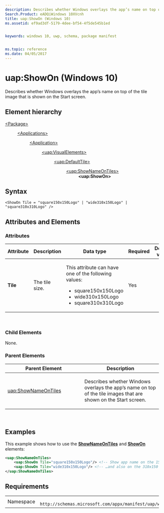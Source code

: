 ```yaml
---
description: Describes whether Windows overlays the app’s name on top of the tile image that is shown on the Start screen.
Search.Product: eADQiWindows 10XVcnh
title: uap:ShowOn (Windows 10)
ms.assetid: ef9ad3df-5179-4dee-bf54-4f5de545b1ed


keywords: windows 10, uwp, schema, package manifest


ms.topic: reference
ms.date: 04/05/2017
---
```


# uap:ShowOn (Windows 10)


Describes whether Windows overlays the app’s name on top of the tile image that is shown on the Start screen.

## Element hierarchy

<dl>
<dt><a href="element-package.md">&lt;Package&gt;</a></dt>
<dd>
<dl>
<dt><a href="element-applications.md">&lt;Applications&gt;</a></dt>
<dd>
<dl>
<dt><a href="element-application.md">&lt;Application&gt;</a></dt>
<dd>
<dl>
<dt><a href="element-uap-visualelements.md">&lt;uap:VisualElements&gt;</a></dt>
<dd>
<dl>
<dt><a href="element-uap-defaulttile.md">&lt;uap:DefaultTile&gt;</a></dt>
<dd>
<dl>
<dt><a href="element-uap-shownameontiles.md">&lt;uap:ShowNameOnTiles&gt;</a></dt>
<dd><b>&lt;uap:ShowOn&gt;</b></dd>
</dl>
</dd>
</dl>
</dd>
</dl>
</dd>
</dl>
</dd>
</dl>
</dd>
</dl>

## Syntax

``` syntax
<ShowOn Tile = "square150x150Logo" | "wide310x150Logo" | "square310x310Logo" />
```

## Attributes and Elements


### Attributes

<table>
<colgroup>
<col width="20%" />
<col width="20%" />
<col width="20%" />
<col width="20%" />
<col width="20%" />
</colgroup>
<thead>
<tr class="header">
<th>Attribute</th>
<th>Description</th>
<th>Data type</th>
<th>Required</th>
<th>Default value</th>
</tr>
</thead>
<tbody>
<tr class="odd">
<td><strong>Tile</strong></td>
<td><p>The tile size.</p></td>
<td><p>This attribute can have one of the following values:</p>
<ul>
<li>square150x150Logo</li>
<li>wide310x150Logo</li>
<li>square310x310Logo</li>
</ul></td>
<td>Yes</td>
<td></td>
</tr>
</tbody>
</table>

 

### Child Elements

None.

### Parent Elements

<table>
<colgroup>
<col width="50%" />
<col width="50%" />
</colgroup>
<thead>
<tr class="header">
<th>Parent Element</th>
<th>Description</th>
</tr>
</thead>
<tbody>
<tr class="odd">
<td><a href="element-uap-shownameontiles.md">uap:ShowNameOnTiles</a> </td>
<td><p>Describes whether Windows overlays the app’s name on top of the tile images that are shown on the Start screen.</p></td>
</tr>
</tbody>
</table>

 

## Examples

This example shows how to use the [**ShowNameOnTiles**](element-uap-shownameontiles.md) and [**ShowOn**](element-uap-showon.md) elements:

``` XML
<uap:ShowNameOnTiles>
    <uap:ShowOn Tile="square150x150Logo"/> <!-- Show app name on the 150x150 tile -->
    <uap:ShowOn Tile="wide310x150Logo"/> <!-- …and also on the 310x150 tile -->
</uap:ShowNameOnTiles>
```

## Requirements

|   |   |
|--|--|
| Namespace | `	http://schemas.microsoft.com/appx/manifest/uap/windows10` |


 

 



